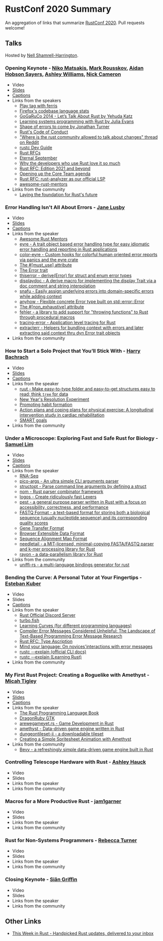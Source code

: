 # RustConf 2020 Summary

An aggregation of links that summarize [RustConf 2020](https://rustconf.com/). Pull requests welcome!

## Talks

Hosted by [Nell Shamrell-Harrington](https://twitter.com/nellshamrell).

### Opening Keynote - [Niko Matsakis](https://twitter.com/nikomatsakis), [Mark Rousskov](https://github.com/Mark-Simulacrum), [Aidan Hobson Sayers](https://twitter.com/aidanhs), [Ashley Williams](https://twitter.com/ag_dubs), [Nick Cameron](https://twitter.com/nick_r_cameron)

- Video
- [Slides](https://docs.google.com/presentation/d/e/2PACX-1vSA_hS_o_sOgosYSbT5MnasFBSYxTLCJWjjTX8lqoKm5P8AqAp9wSIa9uYzfd60yFrm1DCjU_dI3AxC/pub)
- [Captions](https://thisten.co/pfztb/lYo8glHi1hrTchpZltj5s2eyiJfpHMw0kWMazmAw)
- Links from the speakers
  - [Play tag with ferris](https://aaronerhardt.gitlab.io/crab-tag)
  - [Firefox's codebase language stats](https://www.openhub.net/p/firefox/analyses/latest/languages_summary)
  - [GoGaRuCo 2014 - Let’s Talk About Rust by Yehuda Katz](https://www.youtube.com/watch?v=ySW6Yk_DerY)
  - [Learning systems programming with Rust by Julia Evans](https://jvns.ca/blog/2016/09/11/rustconf-keynote/)
  - [Shape of errors to come by Jonathan Turner](https://blog.rust-lang.org/2016/08/10/Shape-of-errors-to-come.html)
  - [Rust's Code of Conduct](https://www.rust-lang.org/policies/code-of-conduct)
  - ["Where is the rust community allowed to talk about changes" thread on Reddit](https://www.reddit.com/r/rust/comments/hnfnti/where_is_the_rust_community_allowed_to_talk_about/)
  - [rustc Dev Guide](https://rustc-dev-guide.rust-lang.org/)
  - [Rust RFCs](https://github.com/rust-lang/rfcs)
  - [Eternal September](https://en.wikipedia.org/wiki/Eternal_September)
  - [Why the developers who use Rust love it so much](https://stackoverflow.blog/2020/06/05/why-the-developers-who-use-rust-love-it-so-much/)
  - [Rust RFC: Edition 2021 and beyond](https://github.com/rust-lang/rfcs/pull/2966)
  - [Opening up the Core Team agenda](https://blog.rust-lang.org/inside-rust/2020/07/27/opening-up-the-core-team-agenda.html)
  - [Rust RFC: rust-analyzer as our official LSP](https://github.com/rust-lang/rfcs/pull/2912)
  - [awesome-rust-mentors](https://rustbeginners.github.io/awesome-rust-mentors/)
- Links from the community
  - [Laying the foundation for Rust's future](https://blog.rust-lang.org/2020/08/18/laying-the-foundation-for-rusts-future.html)

### Error Handling Isn't All About Errors - [Jane Lusby](https://twitter.com/yaahc_)

- Video
- [Slides](https://yaah.dev/rustconf)
- [Captions](https://thisten.co/fgdpl/gpqltlf8162UY6HqVAWocYl9dKvYPqKE8IaerYHs)
- Links from the speaker
  - [Awesome Rust Mentors](https://github.com/RustBeginners/awesome-rust-mentors)
  - [eyre - A trait object based error handling type for easy idiomatic error handling and reporting in Rust applications](https://github.com/yaahc/eyre)
  - [color-eyre - Custom hooks for colorful human oriented error reports via panics and the eyre crate](https://github.com/yaahc/color-eyre)
  - [The #[must_use] attribute](https://doc.rust-lang.org/reference/attributes/diagnostics.html#the-must_use-attribute)
  - [The Error trait](https://doc.rust-lang.org/std/error/trait.Error.html)
  - [thiserror - derive(Error) for struct and enum error types](https://github.com/dtolnay/thiserror)
  - [displaydoc - A derive macro for implementing the display Trait via a doc comment and string interpolation](https://github.com/yaahc/displaydoc)
  - [snafu - Easily assign underlying errors into domain-specific errors while adding context](https://github.com/shepmaster/snafu)
  - [anyhow - Flexible concrete Error type built on std::error::Error](https://github.com/dtolnay/anyhow)
  - [The #[non_exhaustive] attribute](https://doc.rust-lang.org/reference/attributes/type_system.html#the-non_exhaustive-attribute)
  - [fehler - a library to add support for "throwing functions" to Rust through procedural macros](https://github.com/withoutboats/fehler)
  - [tracing-error - Application level tracing for Rust](https://github.com/tokio-rs/tracing)
  - [extracterr - Helpers for bundling context with errors and later extracting said context thru dyn Error trait objects](https://github.com/yaahc/extracterr)
- Links from the community

### How to Start a Solo Project that You’ll Stick With - [Harry Bachrach](https://twitter.com/HarryB)

- Video
- [Slides](https://harrisonbachrach.com/rustconf2020)
- [Captions](https://thisten.co/f3fs5/jhdkfx77OEb3AF4AXAv7miAq3rVjhJtp1vcRBJ2y)
- Links from the speaker
  - [ruut - Make easy-to-type folder and easy-to-get structures easy to read; think `tree` for data](https://github.com/HarrisonB/ruut)
  - [New Year's Resolution Experiment](http://www.richardwiseman.com/quirkology/new/USA/Experiment_resolution.shtml)
  - [Promoting habit formation](https://www.tandfonline.com/doi/abs/10.1080/17437199.2011.603640)
  - [Action plans and coping plans for physical exercise: A longitudinal intervention study in cardiac rehabilitation](https://pdfs.semanticscholar.org/8df0/bb429602dab29c54f42611dafa28c9d87a83.pdf)
  - [SMART goals](https://www.projectsmart.co.uk/brief-history-of-smart-goals.php)
- Links from the community

### Under a Microscope: Exploring Fast and Safe Rust for Biology - [Samuel Lim](https://twitter.com/amadeusine)

- Video
- [Slides](https://www.dropbox.com/s/p204v7apts5pwwd/RustConf_Backup.pdf)
- [Captions](https://thisten.co/skwit/wxzFfc1eh60qtrV2cCPtUKFosgePrTq8xpx3ahD9)
- Links from the speaker
  - [RNA-Seq](https://en.wikipedia.org/wiki/RNA-Seq)
  - [pico-args - An ultra simple CLI arguments parser](https://github.com/RazrFalcon/pico-args)
  - [structopt - Parse command line arguments by defining a struct](https://github.com/TeXitoi/structopt)
  - [nom - Rust parser combinator framework](https://github.com/Geal/nom)
  - [logos - Create ridiculously fast Lexers](https://github.com/maciejhirsz/logos)
  - [pest - a general purpose parser written in Rust with a focus on accessibility, correctness, and performance](https://github.com/pest-parser/pest)
  - [FASTQ Format - a text-based format for storing both a biological sequence (usually nucleotide sequence) and its corresponding quality scores](https://en.wikipedia.org/wiki/FASTQ_format)
  - [Gene Transfer Format](https://en.wikipedia.org/wiki/Gene_transfer_format)
  - [Browser Extensible Data Format](https://en.wikipedia.org/wiki/BED_(file_format))
  - [Sequence Alignment Map Format](https://en.wikipedia.org/wiki/SAM_(file_format))
  - [needletail - a MIT-licensed, minimal-copying FASTA/FASTQ parser and k-mer processing library for Rust](https://github.com/onecodex/needletail)
  - [rayon - a data-parallelism library for Rust](https://github.com/rayon-rs/rayon)
- Links from the community
  - [uniffi-rs - a multi-language bindings generator for rust](https://github.com/mozilla/uniffi-rs)

### Bending the Curve: A Personal Tutor at Your Fingertips - [Esteban Kuber](https://twitter.com/ekuber)

- Video
- Slides
- [Captions](https://thisten.co/fcmuf/BW3KCipKHk0JdkOaaqyBc06kX8xQmA5kwtcESCFE)
- Links from the speaker
  - [Rust Official Discord Server](https://discord.com/invite/rust-lang)
  - [turbo.fish](https://turbo.fish/)
  - [Learning Curves (for different programming languages)](https://github.com/dobiasd/articles/blob/master/programming_language_learning_curves.md)
  - [Compiler Error Messages Considered Unhelpful: The Landscape of Text-Based Programming Error Message Research](https://web.eecs.umich.edu/~akamil/papers/iticse19.pdf)
  - [Rust RFC: Type Ascription](https://rust-lang.github.io/rfcs/0803-type-ascription.html)
  - [Mind your language: On novices'interactions with error messages](https://www.researchgate.net/publication/254004572_Mind_your_language_On_novices'interactions_with_error_messages)
  - [rustc --explain (official CLI docs)](https://doc.rust-lang.org/rustc/command-line-arguments.html#--explain-provide-a-detailed-explanation-of-an-error-message)
  - [rustc --explain (Learning Rust)](https://learning-rust.github.io/docs/e1.smart_compiler.html#Explain-Error-Codes)
- Links from the community

### My First Rust Project: Creating a Roguelike with Amethyst - [Micah Tigley](https://twitter.com/micah_tigley)

- Video
- [Slides](https://drive.google.com/file/d/1dhcT-x3viUYc_IVbOcP-IH4Xeq_FTdfj/view)
- [Captions](https://thisten.co/k3ljw/l9WBLRVClwEwSP4FNzQTwqmNeAo9sYjvroDVycUc)
- Links from the speaker
  - [The Rust Programming Language Book](https://doc.rust-lang.org/book/)
  - [DragonRuby GTK](https://dragonruby.itch.io/dragonruby-gtk)
  - [arewegameyet.rs - Game Development in Rust](https://arewegameyet.rs/)
  - [amethyst - Data-driven game engine written in Rust](https://amethyst.rs/)
  - [dungeontileset-ii - a downloadable tileset](https://0x72.itch.io/dungeontileset-ii)
  - [Creating a Simple Spritesheet Animation with Amethyst](https://mtigley.dev/posts/sprite-animations-with-amethyst/)
- Links from the community
  - [Bevy - a refreshingly simple data-driven game engine built in Rust](https://github.com/bevyengine/bevy)

### Controlling Telescope Hardware with Rust - [Ashley Hauck](https://twitter.com/khyperia)

- Video
- Slides
- Links from the speaker
- Links from the community

### Macros for a More Productive Rust - [jam1garner](https://twitter.com/jam1garner)

- Video
- Slides
- Links from the speaker
- Links from the community

### Rust for Non-Systems Programmers - [Rebecca Turner](https://twitter.com/16kbps)

- Video
- Slides
- Links from the speaker
- Links from the community

### Closing Keynote - [Siân Griffin](https://twitter.com/sgrif)

- Video
- Slides
- Links from the speaker
- Links from the community

## Other Links
- [This Week in Rust - Handpicked Rust updates, delivered to your inbox](https://github.com/emberian/this-week-in-rust)
